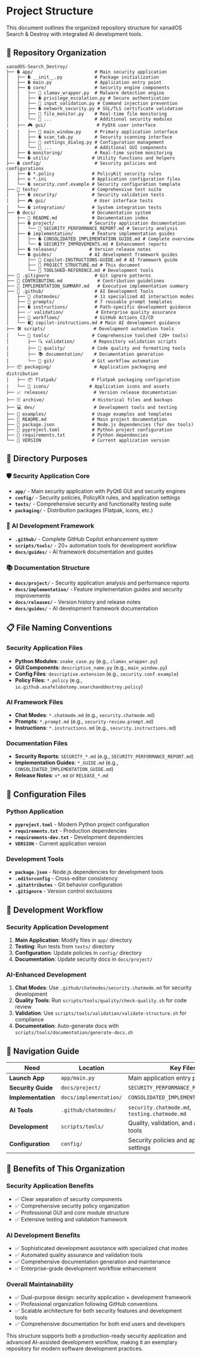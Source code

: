 # Project Structure

This document outlines the organized repository structure for xanadOS Search & Destroy
with integrated AI development tools.

## 📁 Repository Organization

```text
xanadOS-Search_Destroy/
├── �️ app/                       # Main security application
│   ├── � __init__.py            # Package initialization
│   ├── � main.py                # Application entry point
│   ├── � core/                  # Security engine components
│   │   ├── 📄 clamav_wrapper.py  # Malware detection engine
│   │   ├── � privilege_escalation.py # Secure authentication
│   │   ├── 📄 input_validation.py # Command injection prevention
│   │   ├── � network_security.py # SSL/TLS certificate validation
│   │   ├── 📄 file_monitor.py    # Real-time file monitoring
│   │   └── 📄 ...                # Additional security modules
│   ├── 🎮 gui/                   # PyQt6 user interface
│   │   ├── 📄 main_window.py     # Primary application interface
│   │   ├── � scan_tab.py        # Security scanning interface
│   │   ├── 📄 settings_dialog.py # Configuration management
│   │   └── 📄 ...                # Additional GUI components
│   ├── � monitoring/            # Real-time system monitoring
│   └── �️ utils/                # Utility functions and helpers
├── � config/                    # Security policies and configurations
│   ├── � *.policy              # PolicyKit security rules
│   ├── ⚙️ *.ini                 # Application configuration files
│   └── �️ security.conf.example # Security configuration template
├── 🧪 tests/                    # Comprehensive test suite
│   ├── � security/             # Security validation tests
│   ├── 🎮 gui/                  # User interface tests
│   └── � integration/          # System integration tests
├── � docs/                     # Documentation system
│   ├── 📄 README.md             # Documentation index
│   ├── �️ project/             # Security application documentation
│   │   └── 📄 SECURITY_PERFORMANCE_REPORT.md # Security analysis
│   ├── � implementation/       # Feature implementation guides
│   │   ├── � CONSOLIDATED_IMPLEMENTATION_GUIDE.md # Complete overview
│   │   └── � SECURITY_IMPROVEMENTS.md # Enhancement reports
│   ├── � releases/            # Version release notes
│   └── � guides/              # AI development framework guides
│       ├── 📄 Copilot-INSTRUCTIONS-GUIDE.md # AI framework guide
│       ├── 📄 PROJECT_STRUCTURE.md # This document
│       └── 📄 TOOLSHED-REFERENCE.md # Development tools
├── 📄 .gitignore                 # Git ignore patterns
├── 📄 CONTRIBUTING.md             # Contribution guidelines
├── 📄 IMPLEMENTATION_SUMMARY.md   # Executive implementation summary
├── 🤖 .github/                   # AI Development Tools
│   ├── 💬 chatmodes/             # 11 specialized AI interaction modes
│   ├── 🎯 prompts/               # 7 reusable prompt templates
│   ├── � instructions/          # Path-specific development guidance
│   ├── ✅ validation/            # Enterprise quality assurance
│   ├── 🔧 workflows/             # GitHub Actions CI/CD
│   └── �📄 copilot-instructions.md # Main AI development guidance
├── 🛠️ scripts/                  # Development automation tools
│   └── 🔧 tools/                # Comprehensive toolshed (20+ tools)
│       ├── 🔍 validation/       # Repository validation scripts
│       ├── 🎨 quality/          # Code quality and formatting tools
│       ├── 📚 documentation/    # Documentation generation
│       └── 🔐 git/              # Git workflow automation
├── 📦 packaging/                # Application packaging and distribution
│   ├── 📦 flatpak/             # Flatpak packaging configuration
│   └── 🎨 icons/               # Application icons and assets
├── 📈 releases/                 # Version release documentation
├── 🗄️ archive/                  # Historical files and backups
├── 💻 dev/                      # Development tools and testing
├── 🧪 examples/                 # Usage examples and templates
├── 📄 README.md                 # Main project documentation
├── 📄 package.json              # Node.js dependencies (for dev tools)
├── 📄 pyproject.toml            # Python project configuration
├── 📄 requirements.txt          # Python dependencies
└── 📄 VERSION                   # Current application version
```

## 🎯 Directory Purposes

### 🛡️ Security Application Core

- **`app/`** - Main security application with PyQt6 GUI and security engines
- **`config/`** - Security policies, PolicyKit rules, and application settings
- **`tests/`** - Comprehensive security and functionality testing suite
- **`packaging/`** - Distribution packages (Flatpak, icons, etc.)

### 🤖 AI Development Framework

- **`.github/`** - Complete GitHub Copilot enhancement system
- **`scripts/tools/`** - 20+ automation tools for development workflow
- **`docs/guides/`** - AI framework documentation and guides

### 📚 Documentation Structure

- **`docs/project/`** - Security application analysis and performance reports
- **`docs/implementation/`** - Feature implementation guides and security improvements
- **`docs/releases/`** - Version history and release notes
- **`docs/guides/`** - AI development framework documentation

## 📋 File Naming Conventions

### Security Application Files

- **Python Modules**: `snake_case.py` (e.g., `clamav_wrapper.py`)
- **GUI Components**: `descriptive_name.py` (e.g., `main_window.py`)
- **Config Files**: `descriptive.extension` (e.g., `security.conf.example`)
- **Policy Files**: `*.policy` (e.g., `io.github.asafelobotomy.searchanddestroy.policy`)

### AI Framework Files

- **Chat Modes**: `*.chatmode.md` (e.g., `security.chatmode.md`)
- **Prompts**: `*.prompt.md` (e.g., `security-review.prompt.md`)
- **Instructions**: `*.instructions.md` (e.g., `security.instructions.md`)

### Documentation Files

- **Security Reports**: `SECURITY_*.md` (e.g., `SECURITY_PERFORMANCE_REPORT.md`)
- **Implementation Guides**: `*_GUIDE.md` (e.g., `CONSOLIDATED_IMPLEMENTATION_GUIDE.md`)
- **Release Notes**: `v*.md` or `RELEASE_*.md`

## 🔧 Configuration Files

### Python Application

- **`pyproject.toml`** - Modern Python project configuration
- **`requirements.txt`** - Production dependencies
- **`requirements-dev.txt`** - Development dependencies
- **`VERSION`** - Current application version

### Development Tools

- **`package.json`** - Node.js dependencies for development tools
- **`.editorconfig`** - Cross-editor consistency
- **`.gitattributes`** - Git behavior configuration
- **`.gitignore`** - Version control exclusions

## 🚀 Development Workflow

### Security Application Development

1. **Main Application**: Modify files in `app/` directory
2. **Testing**: Run tests from `tests/` directory
3. **Configuration**: Update policies in `config/` directory
4. **Documentation**: Update security docs in `docs/project/`

### AI-Enhanced Development

1. **Chat Modes**: Use `.github/chatmodes/security.chatmode.md` for security development
2. **Quality Tools**: Run `scripts/tools/quality/check-quality.sh` for code review
3. **Validation**: Use `scripts/tools/validation/validate-structure.sh` for compliance
4. **Documentation**: Auto-generate docs with `scripts/tools/documentation/generate-docs.sh`

## 📖 Navigation Guide

| Need | Location | Key Files |
|------|----------|-----------|
| **Launch App** | `app/main.py` | Main application entry point |
| **Security Guide** | `docs/project/` | `SECURITY_PERFORMANCE_REPORT.md` |
| **Implementation** | `docs/implementation/` | `CONSOLIDATED_IMPLEMENTATION_GUIDE.md` |
| **AI Tools** | `.github/chatmodes/` | `security.chatmode.md`, `testing.chatmode.md` |
| **Development** | `scripts/tools/` | Quality, validation, and automation tools |
| **Configuration** | `config/` | Security policies and application settings |

## 🎨 Benefits of This Organization

### Security Application Benefits

- ✅ Clear separation of security components
- ✅ Comprehensive security policy organization
- ✅ Professional GUI and core module structure
- ✅ Extensive testing and validation framework

### AI Development Benefits

- ✅ Sophisticated development assistance with specialized chat modes
- ✅ Automated quality assurance and validation tools
- ✅ Comprehensive documentation generation and maintenance
- ✅ Enterprise-grade development workflow enhancement

### Overall Maintainability

- ✅ Dual-purpose design: security application + development framework
- ✅ Professional organization following GitHub conventions
- ✅ Scalable architecture for both security features and development tools
- ✅ Comprehensive documentation for both end users and developers

This structure supports both a production-ready security application and
advanced AI-assisted development workflow, making it an exemplary
repository for modern software development practices.

